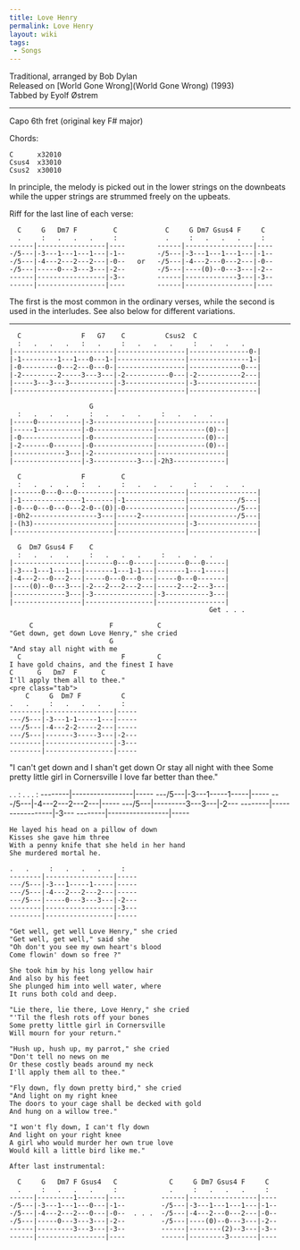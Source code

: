 ```yaml
---
title: Love Henry
permalink: Love Henry
layout: wiki
tags:
 - Songs
---
```


Traditional, arranged by Bob Dylan  
Released on [World Gone Wrong](World Gone Wrong) (1993)  
Tabbed by Eyolf Østrem

* * * * *

Capo 6th fret (original key F\# major)

Chords:

    C      x32010
    Csus4  x33010
    Csus2  x30010

In principle, the melody is picked out in the lower strings on the
downbeats while the upper strings are strummed freely on the upbeats.

Riff for the last line of each verse:

      C     G   Dm7 F         C            C     G Dm7 Gsus4 F     C
      .     :   .   .   .     :            .     :   .   .   .     :
    ------|-----------------|----        ------|-----------------|----
    -/5---|-3---1---1---1---|-1--        -/5---|-3---1---1---1---|-1--
    -/5---|-4---2---2---2---|-0--   or   -/5---|-4---2---0---2---|-0--
    -/5---|-----0---3---3---|-2--        -/5---|----(0)--0---3---|-2--
    ------|-----------------|-3--        ------|-------------3---|-3--
    ------|-----------------|----        ------|-----------------|----

The first is the most common in the ordinary verses, while the second is
used in the interludes. See also below for different variations.

* * * * *

      C               F   G7    C          Csus2  C
      :   .   .   .   :   .     :   .   .   .     :   .   .   .
    |-------------------------|-----------------|---------------0-|
    |-1---------1---1---0---1-|-----------------|---------------1-|
    |-0---------0---2---0---0-|-----------------|-------------0---|
    |-2---------2-----3---3---|-2-----------0---|-2-----------2---|
    |-----3---3---3-----------|-3---------------|-3---------------|
    |-------------------------|-----------------|-----------------|

                        G
      :   .   .   .     :   .   .   .     :   .   .   .
    |-----0-----------|-3---------------|-----------------|
    |-----1-----------|-0---------------|------------(0)--|
    |-0---------------|-0---------------|------------(0)--|
    |-2-------0-------|-0---------------|------------(0)--|
    |-------------3---|-2---------------|-----------------|
    |-----------------|-3-----------3---|-2h3-------------|

      C               F         C
      :   .   .   .   :   .     :   .   .   .     :   .   .   .
    |-------0---0---0---------|-----------------|-----------------|
    |-1---------------1-------|-1---------------|------------/5---|
    |-0---0---0---0---2-0--(0)|-0---------------|------------/5---|
    |-0h2-----------------3---|-----2-----------|------------/5---|
    |-(h3)--------------------|-----------------|-3---------------|
    |-------------------------|-----------------|-----------------|

      G  Dm7 Gsus4 F    C
      :   .   .   .     :   .   .   .     :   .   .   .
    |-----------------|-------0---0-----|-------0---0-----|
    |-3---1---1---1---|-------1---1-1---|-------1---1-----|
    |-4---2---0---2---|-----0---0---0---|-----0---0-------|
    |----(0)--0---3---|-2---2---2---2---|-----2---2---3---|
    |-------------3---|-3---------------|-3-----------3---|
    |-----------------|-----------------|-----------------|
                                                      Get . . .

         C                   F           C
    "Get down, get down Love Henry," she cried
                             G
    "And stay all night with me
      C                         F        C
    I have gold chains, and the finest I have
    C      G   Dm7  F      C
    I'll apply them all to thee."
    <pre class="tab">
        C     G  Dm7 F          C
    .   .     :   .   .   .     :
    --------|-----------------|-----
    ---/5---|-3---1-1-----1---|-----
    ---/5---|-4---2-2-----2---|-----
    ---/5---|-------3-----3---|-2---
    --------|-----------------|-3---
    --------|-----------------|-----

"I can't get down and I shan't get down Or stay all night with thee Some
pretty little girl in Cornersville I love far better than thee."

</pre>
    .   .     :   .   .   .     :
    --------|-----------------|-----
    ---/5---|-3---1-----1-----|-----
    ---/5---|-4---2---2---2---|-----
    ---/5---|---------3---3---|-2---
    --------|-----------------|-3---
    --------|-----------------|-----

    He layed his head on a pillow of down
    Kisses she gave him three
    With a penny knife that she held in her hand
    She murdered mortal he.

    .   .     :   .   .   .     :
    --------|-----------------|-----
    ---/5---|-3---1-----1-----|-----
    ---/5---|-4---2---2---2---|-----
    ---/5---|-----0---3---3---|-2---
    --------|-----------------|-3---
    --------|-----------------|-----

    "Get well, get well Love Henry," she cried
    "Get well, get well," said she
    "Oh don't you see my own heart's blood
    Come flowin' down so free ?"

    She took him by his long yellow hair
    And also by his feet
    She plunged him into well water, where
    It runs both cold and deep.

    "Lie there, lie there, Love Henry," she cried
    "'Til the flesh rots off your bones
    Some pretty little girl in Cornersville
    Will mourn for your return."

    "Hush up, hush up, my parrot," she cried
    "Don't tell no news on me
    Or these costly beads around my neck
    I'll apply them all to thee."

    "Fly down, fly down pretty bird," she cried
    "And light on my right knee
    The doors to your cage shall be decked with gold
    And hung on a willow tree."

    "I won't fly down, I can't fly down
    And light on your right knee
    A girl who would murder her own true love
    Would kill a little bird like me."

    After last instrumental:

      C     G   Dm7 F Gsus4   C             C     G Dm7 Gsus4 F     C
      .     :   .   .   .     :             .     :   .   .   .     :
    ------|---------1-------|----         ------|-----------------|----
    -/5---|-3---1---1---0---|-1--         -/5---|-3---1---1---1---|-1--
    -/5---|-4---2---2---0---|-0--  . . .  -/5---|-4---2---0---2---|-0--
    -/5---|-----0---3---3---|-2--         -/5---|----(0)--0---3---|-2--
    ------|---------3---3---|-3--         ------|--------(2)--3---|-3--
    ------|-----------------|----         ------|---------3-------|----
